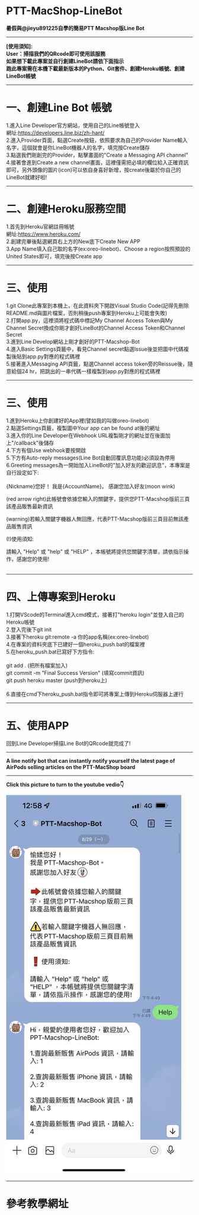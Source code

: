 # PTT-MacShop-LineBot
**暑假與@jieyu891225自學的簡易PTT Macshop版Line Bot**
****  
  **[使用須知]:<br />User：掃描我們的QRcode即可使用該服務<br />如果想下載此專案並自行創建LineBot請依下面指示<br />跑此專案需在本機下載最新版本的Python、Git套件、創建Heroku帳號、創建LineBot帳號**
****
一、創建Line Bot 帳號
=============
1.進入Line Developer官方網站，使用自己的Line帳號登入<br />網址:https://developers.line.biz/zh-hant/<br />
2.進入Provider頁面，點選Create按鈕，依照要求為自己的Provider Name輸入名字，這個就會是你LineBot機器人的名字，填完按Create儲存<br />
3.點選我們剛創完的Provider，點擊畫面的"Create a Messaging API channel"<br />
4.接著會進到Create a new channel畫面，這裡僅需把必填的欄位給入正確資訊即可，另外頭像的圖片(icon)可以依自身喜好新增，按create後屬於你自己的LineBot就建好啦!<br />
****
二、創建Heroku服務空間
=============
1.首先到Heroku官網註冊帳號<br />網址:https://www.heroku.com/<br />
2.創建完畢後點選網頁右上方的New底下Create New APP<br />
3.App Name填入自己取的名字(ex:oreo-linebot)、Choose a region按照預設的United States即可，填完後按Create app<br />
****
三、使用
=============
1.git Clone此專案到本機上，在此資料夾下開啟Visual Studio Code(記得先刪除README.md與圖片檔案，否則稍後push專案到Heroku上可能會失敗)<br />
2.打開app.py，這裡須將程式碼中標記My Channel Access Token與My Channel Secret換成你剛才創好LineBot的Channel Access Token和Channel Secret<br />
3.進到Line Develop網站上剛才創好的PTT-Macshop-Bot<br />
4.進入Basic Settings頁籤中，看見Channel secret點選Issue後並把圖中代碼複製後貼到app.py對應的程式碼裡<br />
5.接著進入Messaging API頁籤，點選Channel access token旁的Reissue後，隨意給個24 hr，把跳出的一串代碼一樣複製到app.py對應的程式碼裡<br />
****
三、使用
=============
1.進到Heroku上你創建好的App裡(譬如我的叫做oreo-linebot)<br /> 
2.點選Settings頁籤，複製圖中Your app can be found at後的網址<br /> 
3.進入你的Line Developer在Webhook URL複製剛才的網址並在後面加上"/callback"後儲存<br />
4.下方有個Use webhook要按開啟<br />
5.下方有Auto-reply messages(Line Bot自動回覆訊息功能)必須設為停用<br />
6.Greeting messages為一開始加入LineBot的"加入好友的歡迎訊息"，本專案是自行設定如下:<br /><br />
{Nickname}您好！
我是{AccountName}。
感謝您加入好友(moon wink)

(red arrow right)此帳號會依據您輸入的關鍵字，提供您PTT-Macshop版前三頁該產品販售最新資訊

(warning)若輸入關鍵字機器人無回應，代表PTT-Macshop版前三頁目前無該產品販售資訊

(!)使用須知:

請輸入 "Help" 或 "help" 或 "HELP" ，本帳號將提供您關鍵字清單，請依指示操作，感謝您的使用!<br /><br />

****
四、上傳專案到Heroku
=============
1.打開VScode的Terminal進入cmd模式，接著打"heroku login"並登入自己的Heroku帳號<br />
2.登入完後下git init<br />
3.接著下heroku git:remote -a 你的app名稱(ex:oreo-linebot)<br /> 
4.在專案的資料夾底下已建好一個heroku_push.bat的檔案裡<br />
5.在heroku_push.bat已寫好下方指令:<br /><br />
git add . (把所有檔案加入)<br />
git commit -m "Final Success Version" (填寫commit資訊)<br />
git push heroku master (push到heroku上)<br /><br />
6.直接在cmd下heroku_push.bat指令即可將專案上傳到Heroku伺服器上運行
****
五、使用APP
=============
回到Line Developer掃描Line Bot的QRcode就完成了!
****
**A line notify bot that can instantly notify yourself the latest page of AirPods selling articles on the PTT-MacShop board**
****
**Click this picture to turn to the youtube vedio👇**

[![IMAGE ALT TEXT](https://github.com/Yu-Rou-Weng/PTT-MacShop-LineBot/blob/master/%E9%A0%90%E8%A6%BD.jpg)](https://youtu.be/BAt43ldx5pA "PTT-MacShop-LineBot成果展示")
****
參考教學網址
=============

